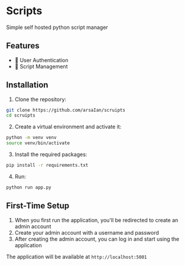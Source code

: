 # Scripts  


Simple self hosted python script manager

## Features

- 🔐 User Authentication
- 📝 Script Management
  

## Installation

1. Clone the repository:
```bash
git clone https://github.com/arsaIan/scruipts
cd scruipts
```

2. Create a virtual environment and activate it:
```bash
python -m venv venv
source venv/bin/activate  
```

3. Install the required packages:
```bash
pip install -r requirements.txt
```

4. Run:
```bash
python run app.py
```

## First-Time Setup

1. When you first run the application, you'll be redirected to create an admin account
2. Create your admin account with a username and password
3. After creating the admin account, you can log in and start using the application



The application will be available at `http://localhost:5001`


